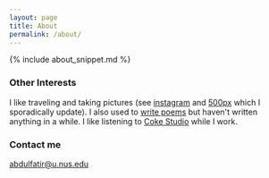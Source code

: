 ```yaml
---
layout: page
title: About
permalink: /about/
---
```

{% include about_snippet.md %}

### Other Interests

I like traveling and taking pictures (see [instagram](https://www.instagram.com/solitarypenman/) and [500px](https://500px.com/abdulfatir) which I sporadically update). I also used to [write poems](http://blog.abdulfatir.com/) but haven't written anything in a while. I like listening to [Coke Studio](http://www.cokestudio.com.pk/) while I work.

### Contact me

[abdulfatir@u.nus.edu](mailto:abdulfatir@u.nus.edu)